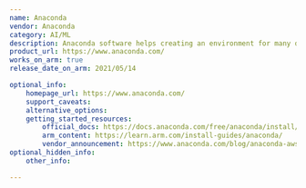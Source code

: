 ```yaml
---
name: Anaconda
vendor: Anaconda
category: AI/ML
description: Anaconda software helps creating an environment for many different versions of Python and package versions. Anaconda is also used to install, remove, and upgrade packages in the project environments.
product_url: https://www.anaconda.com/
works_on_arm: true
release_date_on_arm: 2021/05/14

optional_info:
    homepage_url: https://www.anaconda.com/
    support_caveats:
    alternative_options:
    getting_started_resources:
        official_docs: https://docs.anaconda.com/free/anaconda/install/index.html
        arm_content: https://learn.arm.com/install-guides/anaconda/
        vendor_announcement: https://www.anaconda.com/blog/anaconda-aws-graviton2
optional_hidden_info:
    other_info:

---
```


